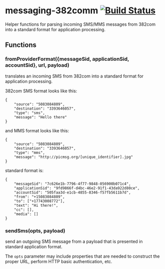 # messaging-382comm  [![Build Status](https://secure.travis-ci.org/jambonz/messaging-382com.png)](http://travis-ci.org/jambonz/messaging-382com)

Helper functions for parsing incoming SMS/MMS messages from 382com into a standard format for application processing.

## Functions

### fromProviderFormat({messageSid, applicationSid, accountSid}, url, payload)
translates an incoming SMS from 382com into a standard format for application processing.

382com SMS format looks like this:
```
{
	"source": "5083084809",
	"destination": "3393646057",
	"type": "sms",
	"message": "Hello there"
}
```

and MMS format looks like this:
```
{
	"source": "5083084809",
	"destination": "3393646057",
	"type": "mms",
	"message": "http://picmsg.org/[unique_identifier].jpg"
}
```

standard format is:
```
{
	"messageSid": "7c626e1b-7796-4f77-9848-056900b071c4",
	"applicationSid": "9fd9866f-d4bc-46e2-91f1-43da922d80ce",
	"accountSid": "505faa3d-e1cb-4855-8346-f57fb5611b7d",
	"from": "+15083084809",
	"to": ["+17743008772"],
	"text": "Hi there!",
	"cc": [],
	"media": []
}
```

### sendSms(opts, payload)
send an outgoing SMS message from a payload that is presented in standard application format.

The `opts` parameter may include properties that are needed to construct the proper URL, perform HTTP basic authentication, etc.




